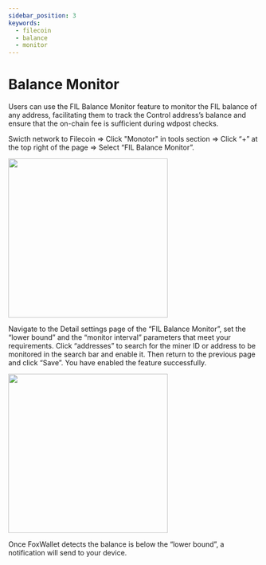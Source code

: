 ```yaml
---
sidebar_position: 3
keywords:
  - filecoin
  - balance
  - monitor
---
```


# Balance Monitor
Users can use the FIL Balance Monitor feature to monitor the FIL balance of any address, facilitating them to track the Control address’s balance and ensure that the on-chain fee is sufficient during wdpost checks. 

Swicth network to Filecoin => Click "Monotor" in tools section => Click “+” at the top right of the page => Select “FIL Balance Monitor”.

<img src="/img/docs/tools-monitor.webp" width="320" />

Navigate to the Detail settings page of the “FIL Balance Monitor”, set the “lower bound” and the “monitor interval” parameters that meet your requirements. Click “addresses” to search for the miner ID or address to be monitored in the search bar and enable it. 
Then return to the previous page and click “Save”. You have enabled the feature successfully.

<img src="/img/docs/fil-balance-monitor.webp" width="320" />

Once FoxWallet detects the balance is below the “lower bound”, a notification will send to your device.


